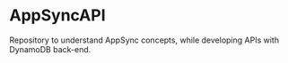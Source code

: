 # AppSyncAPI
Repository to understand AppSync concepts, while developing APIs with DynamoDB back-end.
